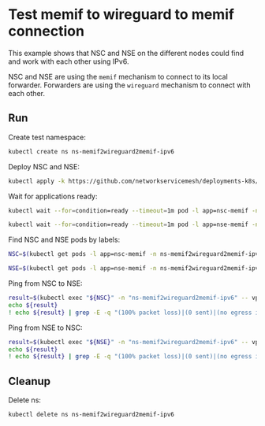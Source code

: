 # Test memif to wireguard to memif connection

This example shows that NSC and NSE on the different nodes could find and work with each other using IPv6.

NSC and NSE are using the `memif` mechanism to connect to its local forwarder.
Forwarders are using the `wireguard` mechanism to connect with each other.

## Run

Create test namespace:
```bash
kubectl create ns ns-memif2wireguard2memif-ipv6
```

Deploy NSC and NSE:
```bash
kubectl apply -k https://github.com/networkservicemesh/deployments-k8s/examples/features/ipv6/Memif2Wireguard2Memif_ipv6?ref=24b07e6e70c3e2b21134211bc17ada9fcca8cc87
```

Wait for applications ready:
```bash
kubectl wait --for=condition=ready --timeout=1m pod -l app=nsc-memif -n ns-memif2wireguard2memif-ipv6
```
```bash
kubectl wait --for=condition=ready --timeout=1m pod -l app=nse-memif -n ns-memif2wireguard2memif-ipv6
```

Find NSC and NSE pods by labels:
```bash
NSC=$(kubectl get pods -l app=nsc-memif -n ns-memif2wireguard2memif-ipv6 --template '{{range .items}}{{.metadata.name}}{{"\n"}}{{end}}')
```
```bash
NSE=$(kubectl get pods -l app=nse-memif -n ns-memif2wireguard2memif-ipv6 --template '{{range .items}}{{.metadata.name}}{{"\n"}}{{end}}')
```

Ping from NSC to NSE:
```bash
result=$(kubectl exec "${NSC}" -n "ns-memif2wireguard2memif-ipv6" -- vppctl ping 2001:db8:: repeat 4)
echo ${result}
! echo ${result} | grep -E -q "(100% packet loss)|(0 sent)|(no egress interface)"
```

Ping from NSE to NSC:
```bash
result=$(kubectl exec "${NSE}" -n "ns-memif2wireguard2memif-ipv6" -- vppctl ping 2001:db8::1 repeat 4)
echo ${result}
! echo ${result} | grep -E -q "(100% packet loss)|(0 sent)|(no egress interface)"
```

## Cleanup

Delete ns:
```bash
kubectl delete ns ns-memif2wireguard2memif-ipv6
```
